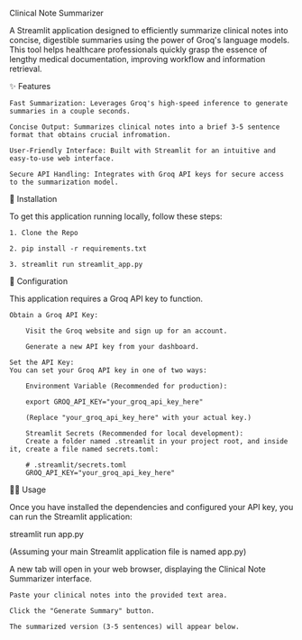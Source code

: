 Clinical Note Summarizer

A Streamlit application designed to efficiently summarize clinical notes into concise, digestible summaries using the power of Groq's language models. This tool helps healthcare professionals quickly grasp the essence of lengthy medical documentation, improving workflow and information retrieval.

✨ Features

    Fast Summarization: Leverages Groq's high-speed inference to generate summaries in a couple seconds.

    Concise Output: Summarizes clinical notes into a brief 3-5 sentence format that obtains crucial infromation.

    User-Friendly Interface: Built with Streamlit for an intuitive and easy-to-use web interface.

    Secure API Handling: Integrates with Groq API keys for secure access to the summarization model.

🚀 Installation

To get this application running locally, follow these steps:

    1. Clone the Repo

    2. pip install -r requirements.txt

    3. streamlit run streamlit_app.py

🔑 Configuration

This application requires a Groq API key to function.

    Obtain a Groq API Key:

        Visit the Groq website and sign up for an account.

        Generate a new API key from your dashboard.

    Set the API Key:
    You can set your Groq API key in one of two ways:

        Environment Variable (Recommended for production):

        export GROQ_API_KEY="your_groq_api_key_here"

        (Replace "your_groq_api_key_here" with your actual key.)

        Streamlit Secrets (Recommended for local development):
        Create a folder named .streamlit in your project root, and inside it, create a file named secrets.toml:

        # .streamlit/secrets.toml
        GROQ_API_KEY="your_groq_api_key_here"

🏃‍♀️ Usage

Once you have installed the dependencies and configured your API key, you can run the Streamlit application:

streamlit run app.py

(Assuming your main Streamlit application file is named app.py)

A new tab will open in your web browser, displaying the Clinical Note Summarizer interface.

    Paste your clinical notes into the provided text area.

    Click the "Generate Summary" button.

    The summarized version (3-5 sentences) will appear below.